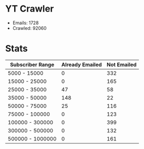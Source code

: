 # YT Crawler
- Emails: 1728
- Crawled: 92060

# Stats
| Subscriber Range  | Already Emailed | Not Emailed |
|-------|-------|-------|
| 5000 - 15000 | 0 | 332 |
| 15000 - 25000 | 0 | 165 |
| 25000 - 35000 | 47 | 58 |
| 35000 - 50000 | 148 | 22 |
| 50000 - 75000 | 25 | 116 |
| 75000 - 100000 | 0 | 123 |
| 100000 - 300000 | 0 | 399 |
| 300000 - 500000 | 0 | 132 |
| 500000 - 1000000 | 0 | 161 |
